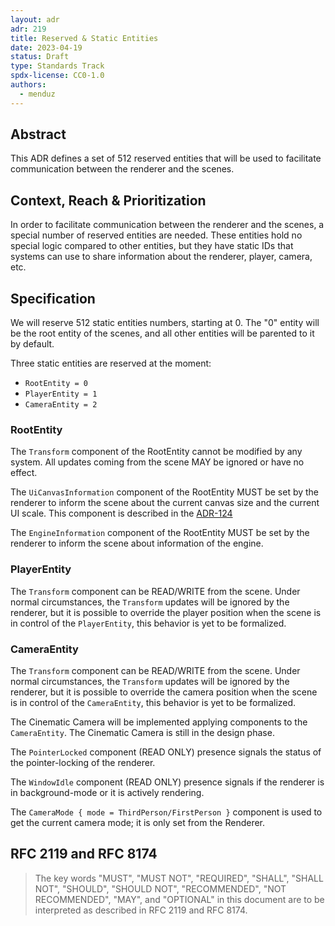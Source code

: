 ```yaml
---
layout: adr
adr: 219
title: Reserved & Static Entities
date: 2023-04-19
status: Draft
type: Standards Track
spdx-license: CC0-1.0
authors:
  - menduz
---
```


## Abstract

This ADR defines a set of 512 reserved entities that will be used to facilitate communication between the renderer and the scenes.

## Context, Reach & Prioritization

In order to facilitate communication between the renderer and the scenes, a special number of reserved entities are needed. These entities hold no special logic compared to other entities, but they have static IDs that systems can use to share information about the renderer, player, camera, etc.

## Specification

We will reserve 512 static entities numbers, starting at 0. The "0" entity will be the root entity of the scenes, and all other entities will be parented to it by default.

Three static entities are reserved at the moment:

- `RootEntity = 0`
- `PlayerEntity = 1`
- `CameraEntity = 2`

### RootEntity

The `Transform` component of the RootEntity cannot be modified by any system. All updates coming from the scene MAY be ignored or have no effect.

The `UiCanvasInformation` component of the RootEntity MUST be set by the renderer to inform the scene about the current canvas size and the current UI scale. This component is described in the [ADR-124](/adr/ADR-124)

The `EngineInformation` component of the RootEntity MUST be set by the renderer to inform the scene about information of the engine.

### PlayerEntity

The `Transform` component can be READ/WRITE from the scene. Under normal circumstances, the `Transform` updates will be ignored by the renderer, but it is possible to override the player position when the scene is in control of the `PlayerEntity`, this behavior is yet to be formalized.

### CameraEntity

The `Transform` component can be READ/WRITE from the scene. Under normal circumstances, the `Transform` updates will be ignored by the renderer, but it is possible to override the camera position when the scene is in control of the `CameraEntity`, this behavior is yet to be formalized.

The Cinematic Camera will be implemented applying components to the `CameraEntity`. The Cinematic Camera is still in the design phase.

The `PointerLocked` component (READ ONLY) presence signals the status of the pointer-locking of the renderer.

The `WindowIdle` component (READ ONLY) presence signals if the renderer is in background-mode or it is actively rendering.

The `CameraMode { mode = ThirdPerson/FirstPerson }` component is used to get the current camera mode; it is only set from the Renderer.

## RFC 2119 and RFC 8174

> The key words "MUST", "MUST NOT", "REQUIRED", "SHALL", "SHALL NOT", "SHOULD", "SHOULD NOT", "RECOMMENDED", "NOT RECOMMENDED", "MAY", and "OPTIONAL" in this document are to be interpreted as described in RFC 2119 and RFC 8174.
